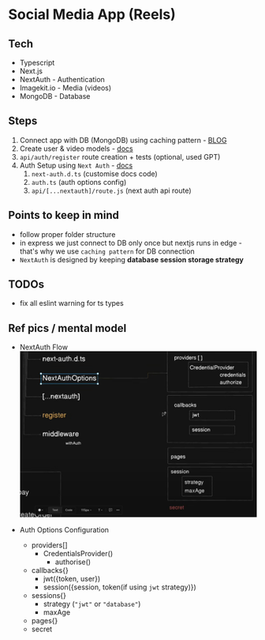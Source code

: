 # Social Media App (Reels)

## Tech

- Typescript
- Next.js
- NextAuth - Authentication
- Imagekit.io - Media (videos)
- MongoDB - Database

## Steps

1. Connect app with DB (MongoDB) using caching pattern - [BLOG](https://medium.com/@turingvang/next-js-beginner-mongodb-crud-example-tutorial-db2afdb68e25)
2. Create user & video models - [docs](https://mongoosejs.com/docs/typescript/schemas.html#separate-document-interface-definition)
3. `api/auth/register` route creation + tests (optional, used GPT)
4. Auth Setup using `Next Auth` - [docs](https://next-auth.js.org/configuration/initialization)
    1. `next-auth.d.ts` (customise docs code)
    2. `auth.ts` (auth options config)
    3. `api/[...nextauth]/route.js` (next auth api route)

## Points to keep in mind

- follow proper folder structure
- in express we just connect to DB only once but nextjs runs in edge - that's why we use `caching pattern` for DB connection
- `NextAuth` is designed by keeping **database session storage strategy**

## TODOs

- fix all eslint warning for ts types

## Ref pics / mental model

- NextAuth Flow
  ![alt text](public/next_auth_flow.png)

- Auth Options Configuration
    - providers[]
        - CredentialsProvider()
            - authorise()
    - callbacks{}
        - jwt({token, user})
        - session({session, token(if using `jwt` strategy)})
    - sessions{}
        - strategy (`"jwt"` or `"database"`)
        - maxAge
    - pages{}
    - secret
